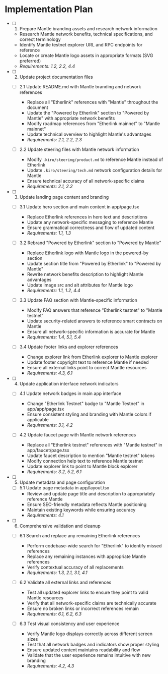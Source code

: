 # Implementation Plan

- [ ] 1. Prepare Mantle branding assets and research network information
  - Research Mantle network benefits, technical specifications, and correct terminology
  - Identify Mantle testnet explorer URL and RPC endpoints for reference
  - Locate or create Mantle logo assets in appropriate formats (SVG preferred)
  - _Requirements: 1.2, 2.2, 4.4_

- [ ] 2. Update project documentation files
  - [ ] 2.1 Update README.md with Mantle branding and network references
    - Replace all "Etherlink" references with "Mantle" throughout the document
    - Update the "Powered by Etherlink" section to "Powered by Mantle" with appropriate network benefits
    - Modify roadmap references from "Etherlink mainnet" to "Mantle mainnet"
    - Update technical overview to highlight Mantle's advantages
    - _Requirements: 2.1, 2.2, 2.3_

  - [ ] 2.2 Update steering files with Mantle network information
    - Modify `.kiro/steering/product.md` to reference Mantle instead of Etherlink
    - Update `.kiro/steering/tech.md` network configuration details for Mantle
    - Ensure technical accuracy of all network-specific claims
    - _Requirements: 2.1, 2.2_

- [ ] 3. Update landing page content and branding
  - [ ] 3.1 Update hero section and main content in app/page.tsx
    - Replace Etherlink references in hero text and descriptions
    - Update any network-specific messaging to reference Mantle
    - Ensure grammatical correctness and flow of updated content
    - _Requirements: 1.1, 1.3_

  - [ ] 3.2 Rebrand "Powered by Etherlink" section to "Powered by Mantle"
    - Replace Etherlink logo with Mantle logo in the powered-by section
    - Update section title from "Powered by Etherlink" to "Powered by Mantle"
    - Rewrite network benefits description to highlight Mantle advantages
    - Update image src and alt attributes for Mantle logo
    - _Requirements: 1.1, 1.2, 4.4_

  - [ ] 3.3 Update FAQ section with Mantle-specific information
    - Modify FAQ answers that reference "Etherlink testnet" to "Mantle testnet"
    - Update security-related answers to reference smart contracts on Mantle
    - Ensure all network-specific information is accurate for Mantle
    - _Requirements: 1.4, 5.1, 5.4_

  - [ ] 3.4 Update footer links and explorer references
    - Change explorer link from Etherlink explorer to Mantle explorer
    - Update footer copyright text to reference Mantle if needed
    - Ensure all external links point to correct Mantle resources
    - _Requirements: 4.3, 6.1_

- [ ] 4. Update application interface network indicators
  - [ ] 4.1 Update network badges in main app interface
    - Change "Etherlink Testnet" badge to "Mantle Testnet" in app/app/page.tsx
    - Ensure consistent styling and branding with Mantle colors if applicable
    - _Requirements: 3.1, 4.2_

  - [ ] 4.2 Update faucet page with Mantle network references
    - Replace all "Etherlink testnet" references with "Mantle testnet" in app/faucet/page.tsx
    - Update faucet description to mention "Mantle testnet" tokens
    - Modify connection help text to reference Mantle testnet
    - Update explorer link to point to Mantle block explorer
    - _Requirements: 3.2, 5.2, 6.1_

- [ ] 5. Update metadata and page configuration
  - [ ] 5.1 Update page metadata in app/layout.tsx
    - Review and update page title and description to appropriately reference Mantle
    - Ensure SEO-friendly metadata reflects Mantle positioning
    - Maintain existing keywords while ensuring accuracy
    - _Requirements: 4.1_

- [ ] 6. Comprehensive validation and cleanup
  - [ ] 6.1 Search and replace any remaining Etherlink references
    - Perform codebase-wide search for "Etherlink" to identify missed references
    - Replace any remaining instances with appropriate Mantle references
    - Verify contextual accuracy of all replacements
    - _Requirements: 1.3, 2.1, 3.1, 4.1_

  - [ ] 6.2 Validate all external links and references
    - Test all updated explorer links to ensure they point to valid Mantle resources
    - Verify that all network-specific claims are technically accurate
    - Ensure no broken links or incorrect references remain
    - _Requirements: 6.1, 6.2, 6.3_

  - [ ] 6.3 Test visual consistency and user experience
    - Verify Mantle logo displays correctly across different screen sizes
    - Test that all network badges and indicators show proper styling
    - Ensure updated content maintains readability and flow
    - Validate that the user experience remains intuitive with new branding
    - _Requirements: 4.2, 4.3_
